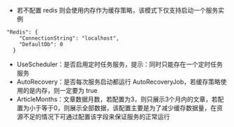 - 若不配置 redis 则会使用内存作为缓存策略，该模式下仅支持启动一个服务实例
```
"Redis": {
    "ConnectionString": "localhost",
    "DefaultDb": 0
  }
```
- UseScheduler：是否启用定时任务服务，提示：同时只能存在一个定时任务服务
- AutoRecovery：是否每次服务启动都运行 AutoRecoveryJob，若缓存策略使用的是内存，则一定要为 true
- ArticleMonths：文章数据月数，若配置为3，则只展示3个月内的文章，若配置为小于等于0，则展示全部数据，该配置主要是为了减少缓存数据量，在资源不足的情况下可通过配置该字段来保证服务的正常运行
